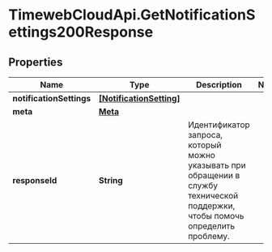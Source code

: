 # TimewebCloudApi.GetNotificationSettings200Response

## Properties

Name | Type | Description | Notes
------------ | ------------- | ------------- | -------------
**notificationSettings** | [**[NotificationSetting]**](NotificationSetting.md) |  | 
**meta** | [**Meta**](Meta.md) |  | 
**responseId** | **String** | Идентификатор запроса, который можно указывать при обращении в службу технической поддержки, чтобы помочь определить проблему. | 


